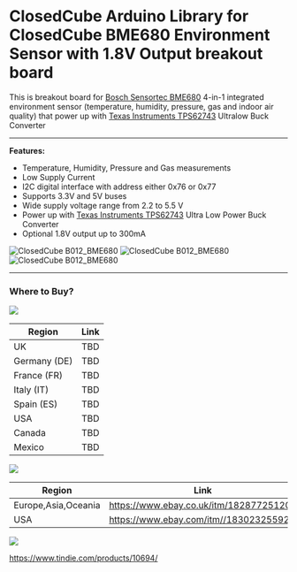 ClosedCube Arduino Library for
ClosedCube BME680 Environment Sensor with 1.8V Output breakout board
================================================================================================================

This is breakout board for [Bosch Sensortec BME680](https://www.bosch-sensortec.com/bst/products/all_products/bme680)
 4-in-1 integrated environment sensor (temperature, humidity, pressure, gas and indoor air quality) that power up with [Texas Instruments TPS62743](http://www.ti.com/product/TPS62743) Ultralow Buck Converter

---

**Features:**
 - Temperature, Humidity, Pressure and Gas measurements
 - Low Supply Current
 - I2C digital interface with address either 0x76 or 0x77
 - Supports 3.3V and 5V buses
 - Wide supply voltage range from 2.2 to 5.5 V 
 - Power up with [Texas Instruments TPS62743](http://www.ti.com/product/TPS62743) Ultra Low Power Buck Converter
 - Optional 1.8V output up to 300mA
  
![ClosedCube B012_BME680](http://images.closedcube.uk/B013_BME680/B013_BME680_GitHub_Pic1.jpg)
![ClosedCube B012_BME680](http://images.closedcube.uk/B013_BME680/B013_BME680_GitHub_Pic2.jpg)
![ClosedCube B012_BME680](http://images.closedcube.uk/B013_BME680/B013_BME680_GitHub_Pic10.jpg)

----------
### Where to Buy?

[![](http://images.closedcube.uk/logo/github/amazon.png)](https://www.tindie.com/stores/closedcube/)

| Region  | Link |
| ------------- | ------------- |
| UK | TBD |
| Germany (DE) | TBD |
| France (FR) | TBD |
| Italy (IT) | TBD |
| Spain (ES) | TBD |
| USA | TBD |
| Canada | TBD |
| Mexico | TBD |


[![](http://images.closedcube.uk/logo/github/ebay.gif)](http://www.ebay.co.uk/itm/182877251201)

| Region  | Link |
| ------------- | ------------- |
| Europe,Asia,Oceania | https://www.ebay.co.uk/itm/182877251201  |
| USA  | https://www.ebay.com/itm//183023255923 |


[![](http://images.closedcube.uk/logo/github/tindie.png)](https://www.tindie.com/stores/closedcube/)

https://www.tindie.com/products/10694/
